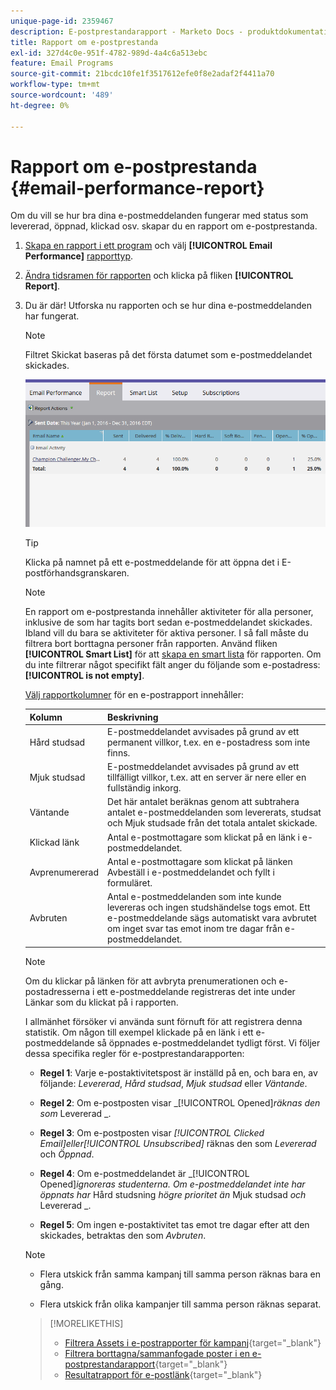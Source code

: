 ```yaml
---
unique-page-id: 2359467
description: E-postprestandarapport - Marketo Docs - produktdokumentation
title: Rapport om e-postprestanda
exl-id: 327d4c0e-951f-4782-989d-4a4c6a513ebc
feature: Email Programs
source-git-commit: 21bcdc10fe1f3517612efe0f8e2adaf2f4411a70
workflow-type: tm+mt
source-wordcount: '489'
ht-degree: 0%

---
```


# Rapport om e-postprestanda {#email-performance-report}

Om du vill se hur bra dina e-postmeddelanden fungerar med status som levererad, öppnad, klickad osv. skapar du en rapport om e-postprestanda.

1. [Skapa en rapport i ett program](/help/marketo/product-docs/reporting/basic-reporting/creating-reports/create-a-report-in-a-program.md) och välj **[!UICONTROL Email Performance]** [rapporttyp](/help/marketo/product-docs/reporting/basic-reporting/report-types/report-type-overview.md).
1. [Ändra tidsramen för rapporten](/help/marketo/product-docs/reporting/basic-reporting/editing-reports/change-a-report-time-frame.md) och klicka på fliken **[!UICONTROL Report]**.
1. Du är där! Utforska nu rapporten och se hur dina e-postmeddelanden har fungerat.

   >[!NOTE]
   >
   >Filtret Skickat baseras på det första datumet som e-postmeddelandet skickades.

   ![](assets/email-performance-report.png)

   >[!TIP]
   >
   >Klicka på namnet på ett e-postmeddelande för att öppna det i E-postförhandsgranskaren.

   >[!NOTE]
   >
   >En rapport om e-postprestanda innehåller aktiviteter för alla personer, inklusive de som har tagits bort sedan e-postmeddelandet skickades. Ibland vill du bara se aktiviteter för aktiva personer. I så fall måste du filtrera bort borttagna personer från rapporten. Använd fliken **[!UICONTROL Smart List]** för att [skapa en smart lista](/help/marketo/product-docs/core-marketo-concepts/smart-lists-and-static-lists/creating-a-smart-list/create-a-smart-list.md) för rapporten. Om du inte filtrerar något specifikt fält anger du följande som e-postadress: **[!UICONTROL is not empty]**.

   [Välj rapportkolumner](/help/marketo/product-docs/reporting/basic-reporting/editing-reports/select-report-columns.md) för en e-postrapport innehåller:

   <table><thead>

<tr>
    <th>Kolumn</th>
    <th>Beskrivning</th>
  </tr></thead>
<tbody>
  <tr>
    <td>Hård studsad</td>
    <td>E-postmeddelandet avvisades på grund av ett permanent villkor, t.ex. en e-postadress som inte finns.</td>
  </tr>
  <tr>
    <td>Mjuk studsad</td>
    <td>E-postmeddelandet avvisades på grund av ett tillfälligt villkor, t.ex. att en server är nere eller en fullständig inkorg.</td>
  </tr>
  <tr>
    <td>Väntande</td>
    <td>Det här antalet beräknas genom att subtrahera antalet e-postmeddelanden som levererats, studsat och Mjuk studsade från det totala antalet skickade.</td>
  </tr>
  <tr>
    <td>Klickad länk</td>
    <td>Antal e-postmottagare som klickat på en länk i e-postmeddelandet.</td>
  </tr>
  <tr>
    <td>Avprenumererad</td>
    <td>Antal e-postmottagare som klickat på länken Avbeställ i e-postmeddelandet och fyllt i formuläret.</td>
  </tr>
  <tr>
    <td>Avbruten</td>
    <td>Antal e-postmeddelanden som inte kunde levereras och ingen studshändelse togs emot. Ett e-postmeddelande sägs automatiskt vara avbrutet om inget svar tas emot inom tre dagar från e-postmeddelandet.</td>
  </tr>
</tbody></table>

>[!NOTE]
>
>Om du klickar på länken för att avbryta prenumerationen och e-postadresserna i ett e-postmeddelande registreras det inte under Länkar som du klickat på i rapporten.

I allmänhet försöker vi använda sunt förnuft för att registrera denna statistik. Om någon till exempel klickade på en länk i ett e-postmeddelande så öppnades e-postmeddelandet tydligt först. Vi följer dessa specifika regler för e-postprestandarapporten:

* **Regel 1**: Varje e-postaktivitetspost är inställd på en, och bara en, av följande: _Levererad_, _Hård studsad_, _Mjuk studsad_ eller _Väntande_.

* **Regel 2**: Om e-postposten visar _[!UICONTROL Opened]_räknas den som_ Levererad _.

* **Regel 3**: Om e-postposten visar _[!UICONTROL Clicked Email]_eller_[!UICONTROL Unsubscribed]_ räknas den som _Levererad_ och _Öppnad_.

* **Regel 4**: Om e-postmeddelandet är _[!UICONTROL Opened]_ignoreras studenterna. Om e-postmeddelandet inte har öppnats har_ Hård studsning _högre prioritet än_ Mjuk studsad _och_ Levererad _.

* **Regel 5**: Om ingen e-postaktivitet tas emot tre dagar efter att den skickades, betraktas den som _Avbruten_.

>[!NOTE]
>
>* Flera utskick från samma kampanj till samma person räknas bara en gång.
>
>* Flera utskick från olika kampanjer till samma person räknas separat.

>[!MORELIKETHIS]
>
>* [Filtrera Assets i e-postrapporter för kampanj](/help/marketo/product-docs/reporting/basic-reporting/report-activity/filter-assets-in-a-campaign-email-reports.md){target="_blank"}
>* [Filtrera borttagna/sammanfogade poster i en e-postprestandarapport](/help/marketo/product-docs/reporting/basic-reporting/report-activity/filter-deleted-merged-records-email-performance-report.md){target="_blank"}
>* [Resultatrapport för e-postlänk](/help/marketo/product-docs/email-marketing/email-programs/email-program-data/email-link-performance-report.md){target="_blank"}
